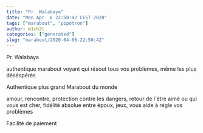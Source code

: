 ```yaml
---
title: "Pr. Walabaya"
date: "Mon Apr  6 22:50:42 CEST 2020"
tags: ["marabout", "pipotron"]
author: m1ch3l
categories: ["generated"]
slug: "marabout/2020-04-06-22:50:42"
---
```


Pr. Walabaya

authentique marabout voyant qui résout tous vos problèmes, même les plus déséspérés

Authentique plus grand Marabout du monde

amour, rencontre, protection contre les dangers, retour de l'être aimé ou qui vous est cher, fidélité absolue entre époux, jeux, vous aide à régle vos problèmes

Facilité de paiement
